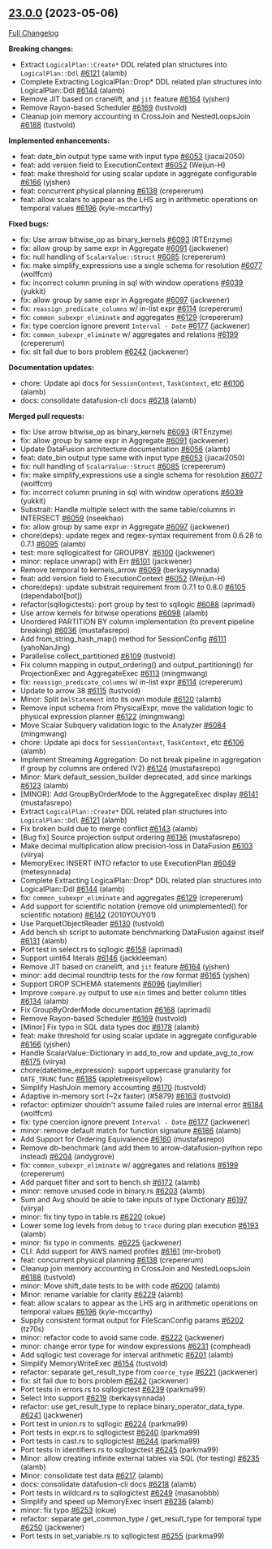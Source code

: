 <!---
  Licensed to the Apache Software Foundation (ASF) under one
  or more contributor license agreements.  See the NOTICE file
  distributed with this work for additional information
  regarding copyright ownership.  The ASF licenses this file
  to you under the Apache License, Version 2.0 (the
  "License"); you may not use this file except in compliance
  with the License.  You may obtain a copy of the License at

    http://www.apache.org/licenses/LICENSE-2.0

  Unless required by applicable law or agreed to in writing,
  software distributed under the License is distributed on an
  "AS IS" BASIS, WITHOUT WARRANTIES OR CONDITIONS OF ANY
  KIND, either express or implied.  See the License for the
  specific language governing permissions and limitations
  under the License.
-->

## [23.0.0](https://github.com/apache/arrow-datafusion/tree/24.0.0) (2023-05-06)

[Full Changelog](https://github.com/apache/arrow-datafusion/compare/23.0.0...24.0.0)

**Breaking changes:**

- Extract `LogicalPlan::Create*` DDL related plan structures into `LogicalPlan::Ddl` [#6121](https://github.com/apache/arrow-datafusion/pull/6121) (alamb)
- Complete Extracting LogicalPlan::Drop\* DDL related plan structures into LogicalPlan::Ddl [#6144](https://github.com/apache/arrow-datafusion/pull/6144) (alamb)
- Remove JIT based on cranelift, and `jit` feature [#6164](https://github.com/apache/arrow-datafusion/pull/6164) (yjshen)
- Remove Rayon-based Scheduler [#6169](https://github.com/apache/arrow-datafusion/pull/6169) (tustvold)
- Cleanup join memory accounting in CrossJoin and NestedLoopsJoin [#6188](https://github.com/apache/arrow-datafusion/pull/6188) (tustvold)

**Implemented enhancements:**

- feat: date_bin output type same with input type [#6053](https://github.com/apache/arrow-datafusion/pull/6053) (jiacai2050)
- feat: add version field to ExecutionContext [#6052](https://github.com/apache/arrow-datafusion/pull/6052) (Weijun-H)
- feat: make threshold for using scalar update in aggregate configurable [#6166](https://github.com/apache/arrow-datafusion/pull/6166) (yjshen)
- feat: concurrent physical planning [#6138](https://github.com/apache/arrow-datafusion/pull/6138) (crepererum)
- feat: allow scalars to appear as the LHS arg in arithmetic operations on temporal values [#6196](https://github.com/apache/arrow-datafusion/pull/6196) (kyle-mccarthy)

**Fixed bugs:**

- fix: Use arrow bitwise_op as binary_kernels [#6093](https://github.com/apache/arrow-datafusion/pull/6093) (RTEnzyme)
- fix: allow group by same expr in Aggregate [#6091](https://github.com/apache/arrow-datafusion/pull/6091) (jackwener)
- fix: null handling of `ScalarValue::Struct` [#6085](https://github.com/apache/arrow-datafusion/pull/6085) (crepererum)
- fix: make simplify_expressions use a single schema for resolution [#6077](https://github.com/apache/arrow-datafusion/pull/6077) (wolffcm)
- fix: incorrect column pruning in sql with window operations [#6039](https://github.com/apache/arrow-datafusion/pull/6039) (yukkit)
- fix: allow group by same expr in Aggregate [#6097](https://github.com/apache/arrow-datafusion/pull/6097) (jackwener)
- fix: `reassign_predicate_columns` w/ in-list expr [#6114](https://github.com/apache/arrow-datafusion/pull/6114) (crepererum)
- fix: `common_subexpr_eliminate` and aggregates [#6129](https://github.com/apache/arrow-datafusion/pull/6129) (crepererum)
- fix: type coercion ignore prevent `Interval - Date` [#6177](https://github.com/apache/arrow-datafusion/pull/6177) (jackwener)
- fix: `common_subexpr_eliminate` w/ aggregates and relations [#6199](https://github.com/apache/arrow-datafusion/pull/6199) (crepererum)
- fix: slt fail due to bors problem [#6242](https://github.com/apache/arrow-datafusion/pull/6242) (jackwener)

**Documentation updates:**

- chore: Update api docs for `SessionContext`, `TaskContext`, etc [#6106](https://github.com/apache/arrow-datafusion/pull/6106) (alamb)
- docs: consolidate datafusion-cli docs [#6218](https://github.com/apache/arrow-datafusion/pull/6218) (alamb)

**Merged pull requests:**

- fix: Use arrow bitwise_op as binary_kernels [#6093](https://github.com/apache/arrow-datafusion/pull/6093) (RTEnzyme)
- fix: allow group by same expr in Aggregate [#6091](https://github.com/apache/arrow-datafusion/pull/6091) (jackwener)
- Update DataFusion architecture documentation [#6056](https://github.com/apache/arrow-datafusion/pull/6056) (alamb)
- feat: date_bin output type same with input type [#6053](https://github.com/apache/arrow-datafusion/pull/6053) (jiacai2050)
- fix: null handling of `ScalarValue::Struct` [#6085](https://github.com/apache/arrow-datafusion/pull/6085) (crepererum)
- fix: make simplify_expressions use a single schema for resolution [#6077](https://github.com/apache/arrow-datafusion/pull/6077) (wolffcm)
- fix: incorrect column pruning in sql with window operations [#6039](https://github.com/apache/arrow-datafusion/pull/6039) (yukkit)
- Substrait: Handle multiple select with the same table/columns in INTERSECT [#6059](https://github.com/apache/arrow-datafusion/pull/6059) (nseekhao)
- fix: allow group by same expr in Aggregate [#6097](https://github.com/apache/arrow-datafusion/pull/6097) (jackwener)
- chore(deps): update regex and regex-syntax requirement from 0.6.28 to 0.7.1 [#6095](https://github.com/apache/arrow-datafusion/pull/6095) (alamb)
- test: more sqllogicaltest for GROUPBY. [#6100](https://github.com/apache/arrow-datafusion/pull/6100) (jackwener)
- minor: replace unwrap() with Err [#6101](https://github.com/apache/arrow-datafusion/pull/6101) (jackwener)
- Remove temporal to kernels_arrow [#6069](https://github.com/apache/arrow-datafusion/pull/6069) (berkaysynnada)
- feat: add version field to ExecutionContext [#6052](https://github.com/apache/arrow-datafusion/pull/6052) (Weijun-H)
- chore(deps): update substrait requirement from 0.7.1 to 0.8.0 [#6105](https://github.com/apache/arrow-datafusion/pull/6105) (dependabot[bot])
- refactor(sqllogictests): port group by test to sqllogic [#6088](https://github.com/apache/arrow-datafusion/pull/6088) (aprimadi)
- Use arrow kernels for bitwise operations [#6098](https://github.com/apache/arrow-datafusion/pull/6098) (alamb)
- Unordered PARTITION BY column implementation (to prevent pipeline breaking) [#6036](https://github.com/apache/arrow-datafusion/pull/6036) (mustafasrepo)
- Add from_string_hash_map() method for SessionConfig [#6111](https://github.com/apache/arrow-datafusion/pull/6111) (yahoNanJing)
- Parallelise collect_partitioned [#6109](https://github.com/apache/arrow-datafusion/pull/6109) (tustvold)
- Fix column mapping in output_ordering() and output_partitioning() for ProjectionExec and AggregateExec [#6113](https://github.com/apache/arrow-datafusion/pull/6113) (mingmwang)
- fix: `reassign_predicate_columns` w/ in-list expr [#6114](https://github.com/apache/arrow-datafusion/pull/6114) (crepererum)
- Update to arrow 38 [#6115](https://github.com/apache/arrow-datafusion/pull/6115) (tustvold)
- Minor: Split `DmlStatement` into its own module [#6120](https://github.com/apache/arrow-datafusion/pull/6120) (alamb)
- Remove input schema from PhysicalExpr, move the validation logic to physical expression planner [#6122](https://github.com/apache/arrow-datafusion/pull/6122) (mingmwang)
- Move Scalar Subquery validation logic to the Analyzer [#6084](https://github.com/apache/arrow-datafusion/pull/6084) (mingmwang)
- chore: Update api docs for `SessionContext`, `TaskContext`, etc [#6106](https://github.com/apache/arrow-datafusion/pull/6106) (alamb)
- Implement Streaming Aggregation: Do not break pipeline in aggregation if group by columns are ordered (V2) [#6124](https://github.com/apache/arrow-datafusion/pull/6124) (mustafasrepo)
- Minor: Mark default_session_builder deprecated, add since markings [#6123](https://github.com/apache/arrow-datafusion/pull/6123) (alamb)
- [MINOR]: Add GroupByOrderMode to the AggregateExec display [#6141](https://github.com/apache/arrow-datafusion/pull/6141) (mustafasrepo)
- Extract `LogicalPlan::Create*` DDL related plan structures into `LogicalPlan::Ddl` [#6121](https://github.com/apache/arrow-datafusion/pull/6121) (alamb)
- Fix broken build due to merge conflict [#6143](https://github.com/apache/arrow-datafusion/pull/6143) (alamb)
- [Bug fix] Source projection output ordering [#6136](https://github.com/apache/arrow-datafusion/pull/6136) (mustafasrepo)
- Make decimal multiplication allow precision-loss in DataFusion [#6103](https://github.com/apache/arrow-datafusion/pull/6103) (viirya)
- MemoryExec INSERT INTO refactor to use ExecutionPlan [#6049](https://github.com/apache/arrow-datafusion/pull/6049) (metesynnada)
- Complete Extracting LogicalPlan::Drop\* DDL related plan structures into LogicalPlan::Ddl [#6144](https://github.com/apache/arrow-datafusion/pull/6144) (alamb)
- fix: `common_subexpr_eliminate` and aggregates [#6129](https://github.com/apache/arrow-datafusion/pull/6129) (crepererum)
- Add support for scientific notation (remove old unimplemented() for scientific notation) [#6142](https://github.com/apache/arrow-datafusion/pull/6142) (2010YOUY01)
- Use ParquetObjectReader [#6130](https://github.com/apache/arrow-datafusion/pull/6130) (tustvold)
- Add bench.sh script to automate benchmarking DataFusion against itself [#6131](https://github.com/apache/arrow-datafusion/pull/6131) (alamb)
- Port test in select.rs to sqllogic [#6158](https://github.com/apache/arrow-datafusion/pull/6158) (aprimadi)
- Support uint64 literals [#6146](https://github.com/apache/arrow-datafusion/pull/6146) (jackkleeman)
- Remove JIT based on cranelift, and `jit` feature [#6164](https://github.com/apache/arrow-datafusion/pull/6164) (yjshen)
- minor: add decimal roundtrip tests for the row format [#6165](https://github.com/apache/arrow-datafusion/pull/6165) (yjshen)
- Support DROP SCHEMA statements [#6096](https://github.com/apache/arrow-datafusion/pull/6096) (jaylmiller)
- Improve `compare.py` output to use `min` times and better column titles [#6134](https://github.com/apache/arrow-datafusion/pull/6134) (alamb)
- Fix GroupByOrderMode documentation [#6168](https://github.com/apache/arrow-datafusion/pull/6168) (aprimadi)
- Remove Rayon-based Scheduler [#6169](https://github.com/apache/arrow-datafusion/pull/6169) (tustvold)
- [Minor] Fix typo in SQL data types doc [#6178](https://github.com/apache/arrow-datafusion/pull/6178) (alamb)
- feat: make threshold for using scalar update in aggregate configurable [#6166](https://github.com/apache/arrow-datafusion/pull/6166) (yjshen)
- Handle ScalarValue::Dictionary in add_to_row and update_avg_to_row [#6175](https://github.com/apache/arrow-datafusion/pull/6175) (viirya)
- chore(datetime_expression): support uppercase granularity for `DATE_TRUNC` func [#6185](https://github.com/apache/arrow-datafusion/pull/6185) (appletreeisyellow)
- Simplify HashJoin memory accounting [#6170](https://github.com/apache/arrow-datafusion/pull/6170) (tustvold)
- Adaptive in-memory sort (~2x faster) (#5879) [#6163](https://github.com/apache/arrow-datafusion/pull/6163) (tustvold)
- refactor: optimizer shouldn't assume failed rules are internal error [#6184](https://github.com/apache/arrow-datafusion/pull/6184) (wolffcm)
- fix: type coercion ignore prevent `Interval - Date` [#6177](https://github.com/apache/arrow-datafusion/pull/6177) (jackwener)
- minor: remove default match for function signature [#6186](https://github.com/apache/arrow-datafusion/pull/6186) (alamb)
- Add Support for Ordering Equivalence [#6160](https://github.com/apache/arrow-datafusion/pull/6160) (mustafasrepo)
- Remove db-benchmark (and add them to arrow-datafusion-python repo instead) [#6204](https://github.com/apache/arrow-datafusion/pull/6204) (andygrove)
- fix: `common_subexpr_eliminate` w/ aggregates and relations [#6199](https://github.com/apache/arrow-datafusion/pull/6199) (crepererum)
- Add parquet filter and sort to bench.sh [#6172](https://github.com/apache/arrow-datafusion/pull/6172) (alamb)
- minor: remove unused code in binary.rs [#6203](https://github.com/apache/arrow-datafusion/pull/6203) (alamb)
- Sum and Avg should be able to take inputs of type Dictionary [#6197](https://github.com/apache/arrow-datafusion/pull/6197) (viirya)
- minor: fix tiny typo in table.rs [#6220](https://github.com/apache/arrow-datafusion/pull/6220) (okue)
- Lower some log levels from `debug` to `trace` during plan execution [#6193](https://github.com/apache/arrow-datafusion/pull/6193) (alamb)
- minor: fix typo in comments. [#6225](https://github.com/apache/arrow-datafusion/pull/6225) (jackwener)
- CLI: Add support for AWS named profiles [#6161](https://github.com/apache/arrow-datafusion/pull/6161) (mr-brobot)
- feat: concurrent physical planning [#6138](https://github.com/apache/arrow-datafusion/pull/6138) (crepererum)
- Cleanup join memory accounting in CrossJoin and NestedLoopsJoin [#6188](https://github.com/apache/arrow-datafusion/pull/6188) (tustvold)
- minor: Move shift_date tests to be with code [#6200](https://github.com/apache/arrow-datafusion/pull/6200) (alamb)
- Minor: rename variable for clarity [#6229](https://github.com/apache/arrow-datafusion/pull/6229) (alamb)
- feat: allow scalars to appear as the LHS arg in arithmetic operations on temporal values [#6196](https://github.com/apache/arrow-datafusion/pull/6196) (kyle-mccarthy)
- Supply consistent format output for FileScanConfig params [#6202](https://github.com/apache/arrow-datafusion/pull/6202) (tz70s)
- minor: refactor code to avoid same code. [#6222](https://github.com/apache/arrow-datafusion/pull/6222) (jackwener)
- minor: change error type for window expressions [#6231](https://github.com/apache/arrow-datafusion/pull/6231) (comphead)
- Add sqllogic test coverage for interval arithmetic [#6201](https://github.com/apache/arrow-datafusion/pull/6201) (alamb)
- Simplify MemoryWriteExec [#6154](https://github.com/apache/arrow-datafusion/pull/6154) (tustvold)
- refactor: separate get_result_type from `coerce_type` [#6221](https://github.com/apache/arrow-datafusion/pull/6221) (jackwener)
- fix: slt fail due to bors problem [#6242](https://github.com/apache/arrow-datafusion/pull/6242) (jackwener)
- Port tests in errors.rs to sqllogictest [#6239](https://github.com/apache/arrow-datafusion/pull/6239) (parkma99)
- Select Into support [#6219](https://github.com/apache/arrow-datafusion/pull/6219) (berkaysynnada)
- refactor: use get_result_type to replace binary_operator_data_type. [#6241](https://github.com/apache/arrow-datafusion/pull/6241) (jackwener)
- Port test in union.rs to sqllogic [#6224](https://github.com/apache/arrow-datafusion/pull/6224) (parkma99)
- Port tests in expr.rs to sqllogictest [#6240](https://github.com/apache/arrow-datafusion/pull/6240) (parkma99)
- Port tests in cast.rs to sqllogictest [#6244](https://github.com/apache/arrow-datafusion/pull/6244) (parkma99)
- Port tests in identifiers.rs to sqllogictest [#6245](https://github.com/apache/arrow-datafusion/pull/6245) (parkma99)
- Minor: allow creating infinite external tables via SQL (for testing) [#6235](https://github.com/apache/arrow-datafusion/pull/6235) (alamb)
- Minor: consolidate test data [#6217](https://github.com/apache/arrow-datafusion/pull/6217) (alamb)
- docs: consolidate datafusion-cli docs [#6218](https://github.com/apache/arrow-datafusion/pull/6218) (alamb)
- Port tests in wildcard.rs to sqllogictest [#6249](https://github.com/apache/arrow-datafusion/pull/6249) (masanobbb)
- Simplify and speed up MemoryExec insert [#6236](https://github.com/apache/arrow-datafusion/pull/6236) (alamb)
- minor: fix typo [#6253](https://github.com/apache/arrow-datafusion/pull/6253) (okue)
- refactor: separate get_common_type / get_result_type for temporal type [#6250](https://github.com/apache/arrow-datafusion/pull/6250) (jackwener)
- Port tests in set_variable.rs to sqllogictest [#6255](https://github.com/apache/arrow-datafusion/pull/6255) (parkma99)
